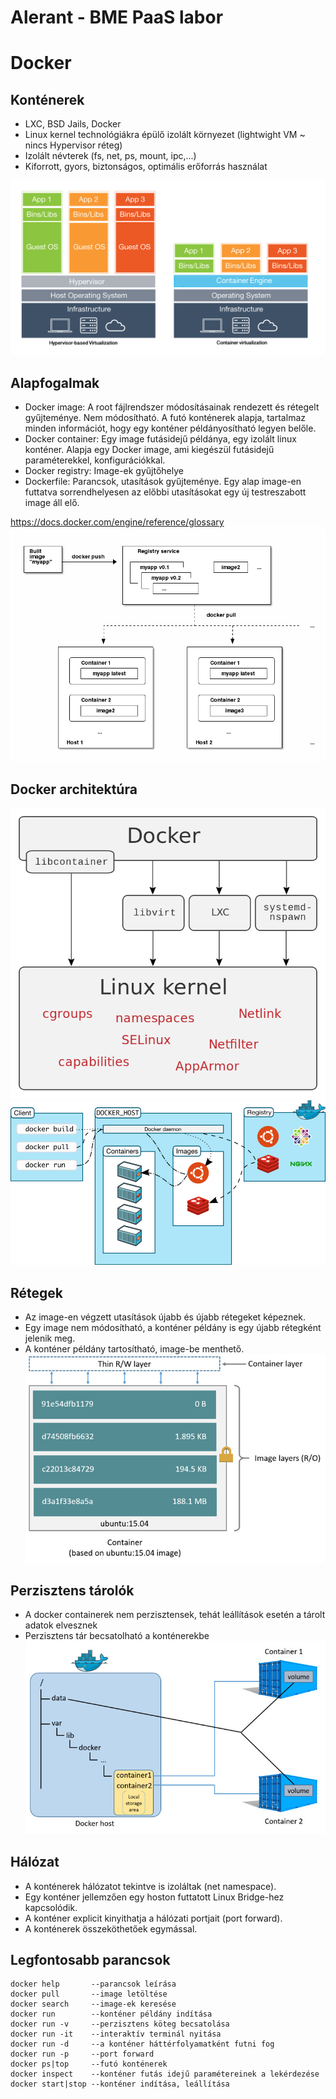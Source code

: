 # Alerant - BME PaaS labor
# Docker
## Konténerek
- LXC, BSD Jails, Docker
- Linux kernel technológiákra épülő izolált környezet (lightwight VM ~ nincs Hypervisor réteg)
- Izolált névterek (fs, net, ps, mount, ipc,...)
- Kiforrott, gyors, biztonságos, optimális erőforrás használat

![containervsvm](common/images/ContainerVsVM.jpg)
## Alapfogalmak
- Docker image: A root fájlrendszer módosításainak rendezett és rétegelt gyűjteménye. Nem módosítható. A futó konténerek alapja, tartalmaz minden információt, hogy egy konténer példányosítható legyen belőle.
- Docker container: Egy image futásidejű példánya, egy izolált linux konténer. Alapja egy Docker image, ami kiegészül futásidejű paraméterekkel, konfigurációkkal.
- Docker registry: Image-ek gyűjtőhelye
- Dockerfile: Parancsok, utasítások gyűjteménye. Egy alap image-en futtatva sorrendhelyesen az előbbi utasításokat egy új testreszabott image áll elő.  

https://docs.docker.com/engine/reference/glossary
![images_containers](common/images/docker_images_containers.png)
## Docker architektúra
![dockerlinux](common/images/dockerarch.png)
![dockerarch](common/images/architecture.jpg)
## Rétegek
- Az image-en végzett utasítások újabb és újabb rétegeket képeznek.
- Egy image nem módosítható, a konténer példány is egy újabb rétegként jelenik meg.
- A konténer példány tartosítható, image-be menthető.
![containerlayers](common/images/container-layers.jpg)
## Perzisztens tárolók
- A docker containerek nem perzisztensek, tehát leállítások esetén a tárolt adatok elvesznek
- Perzisztens tár becsatolható a konténerekbe
![sharedvolumes](common/images/shared-volume.jpg)
## Hálózat
- A konténerek hálózatot tekintve is izoláltak (net namespace).
- Egy konténer jellemzően egy hoston futtatott Linux Bridge-hez kapcsolódik.
- A konténer explicit kinyithatja a hálózati portjait (port forward).
- A konténerek összeköthetőek egymással.
## Legfontosabb parancsok
```shell
docker help       --parancsok leírása
docker pull       --image letöltése
docker search     --image-ek keresése
docker run        --konténer példány indítása
docker run -v     --perzisztens köteg becsatolása
docker run -it    --interaktív terminál nyitása
docker run -d     --a konténer háttérfolyamatként futni fog
docker run -p     --port forward
docker ps|top     --futó konténerek
docker inspect    --konténer futás idejű paramétereinek a lekérdezése
docker start|stop --konténer indítása, leállítása
```
